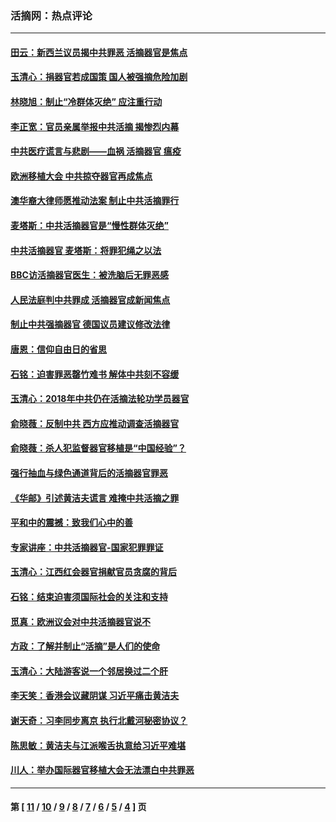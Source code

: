 ### 活摘网：热点评论
---
#### [田云：新西兰议员揭中共罪恶 活摘器官是焦点](../../pages/nf5879/n13070629.md?07090430) 
#### [玉清心：捐器官若成国策 国人被强摘危险加剧](../../pages/nf5879/n12802713.md?07090430) 
#### [林晓旭：制止“冷群体灭绝” 应注重行动](../../pages/nf5879/n12779736.md?07090430) 
#### [李正宽：官员亲属举报中共活摘 揭惨烈内幕](../../pages/nf5879/n12684490.md?07090430) 
#### [中共医疗谎言与悲剧——血祸 活摘器官 瘟疫](../../pages/nf5879/n12372103.md?07090430) 
#### [欧洲移植大会 中共掠夺器官再成焦点](../../pages/nf5879/n11538883.md?07090430) 
#### [澳华裔大律师愿推动法案 制止中共活摘罪行](../../pages/nf5879/n11377039.md?07090430) 
#### [麦塔斯：中共活摘器官是“慢性群体灭绝”](../../pages/nf5879/n11350529.md?07090430) 
#### [中共活摘器官 麦塔斯：将罪犯绳之以法](../../pages/nf5879/n11347973.md?07090430) 
#### [BBC访活摘器官医生：被洗脑后无罪恶感](../../pages/nf5879/n11335935.md?07090430) 
#### [人民法庭判中共罪成 活摘器官成新闻焦点](../../pages/nf5879/n11331578.md?07090430) 
#### [制止中共强摘器官 德国议员建议修改法律](../../pages/nf5879/n11249451.md?07090430) 
#### [唐恩：信仰自由日的省思](../../pages/nf5879/n11003525.md?07090430) 
#### [石铭：迫害罪恶罄竹难书  解体中共刻不容缓](../../pages/nf5879/n10942855.md?07090430) 
#### [玉清心：2018年中共仍在活摘法轮功学员器官](../../pages/nf5879/n10914646.md?07090430) 
#### [俞晓薇：反制中共 西方应推动调查活摘器官](../../pages/nf5879/n10794671.md?07090430) 
#### [俞晓薇：杀人犯监督器官移植是“中国经验”？](../../pages/nf5879/n10466427.md?07090430) 
#### [强行抽血与绿色通道背后的活摘器官罪恶](../../pages/nf5879/n10004708.md?07090430) 
#### [《华邮》引述黄洁夫谎言 难掩中共活摘之罪](../../pages/nf5879/n9642309.md?07090430) 
#### [平和中的震撼：致我们心中的善](../../pages/nf5879/n9021123.md?07090430) 
#### [专家讲座：中共活摘器官-国家犯罪罪证](../../pages/nf5879/n8828153.md?07090430) 
#### [玉清心：江西红会器官捐献官员贪腐的背后](../../pages/nf5879/n8522122.md?07090430) 
#### [石铭：结束迫害须国际社会的关注和支持](../../pages/nf5879/n8443497.md?07090430) 
#### [觅真：欧洲议会对中共活摘器官说不](../../pages/nf5879/n8337486.md?07090430) 
#### [方政：了解并制止“活摘”是人们的使命](../../pages/nf5879/n8329214.md?07090430) 
#### [玉清心：大陆游客说一个邻居换过二个肝](../../pages/nf5879/n8291404.md?07090430) 
#### [李天笑：香港会议藏阴谋 习近平痛击黄洁夫](../../pages/nf5879/n8241459.md?07090430) 
#### [谢天奇：习李同步离京 执行北戴河秘密协议？](../../pages/nf5879/n8230418.md?07090430) 
#### [陈思敏：黄洁夫与江派喉舌执意给习近平难堪](../../pages/nf5879/n8222166.md?07090430) 
#### [川人：举办国际器官移植大会无法漂白中共罪恶](../../pages/nf5879/n8221121.md?07090430) 

---
#### 第 [ [11](./11.md?07090430) / [10](./10.md?07090430) / [9](./9.md?07090430) / [8](./8.md?07090430) / [7](./7.md?07090430) / [6](./6.md?07090430) / [5](./5.md?07090430) / [4](./4.md?07090430) ] 页
